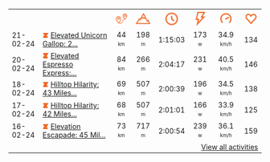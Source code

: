 <table>
    <tr>
        <th></th>
        <th></th>
        <th align="center"><img src="https://raw.githubusercontent.com/robiningelbrecht/strava-activities/master/public/distance.svg" width="30" alt="distance" title="distance"/></th>
        <th align="center"><img src="https://raw.githubusercontent.com/robiningelbrecht/strava-activities/master/public/elevation.svg" width="30" alt="elevation" title="elevation"/></th>
        <th align="center"><img src="https://raw.githubusercontent.com/robiningelbrecht/strava-activities/master/public/time.svg" width="30" alt="time" title="time"/></th>
        <th align="center"><img src="https://raw.githubusercontent.com/robiningelbrecht/strava-activities/master/public/average-watt.svg" width="30" alt="average watts" title="average watts"/></th>
        <th align="center"><img src="https://raw.githubusercontent.com/robiningelbrecht/strava-activities/master/public/average-speed.svg" width="30" alt="average speed" title="average speed"/></th>
        <th align="center"><img src="https://raw.githubusercontent.com/robiningelbrecht/strava-activities/master/public/heart-rate.svg" width="30" alt="average heart rate" title="average heart rate"/></th>
    </tr>
            <tr>
            <td>21-02-24</td>
            <td>
                                <img src="https://raw.githubusercontent.com/robiningelbrecht/strava-activities/master/public/activity-virtual-ride-zwift.svg" width="12" alt="Elevated Unicorn Gallop: 27 Miles of Meteorological Mischief!" title="Elevated Unicorn Gallop: 27 Miles of Meteorological Mischief!"/>
<a href="https://www.strava.com/activities/10807959048" title="Kcal: 749 | Gear: None ">Elevated Unicorn Gallop: 2...</a>
            </td>
            <td align="center">44 <sup><sub>km</sub></sup></td>
            <td align="center">198 <sup><sub>m</sub></sup></td>
            <td align="center">1:15:03</td>
            <td align="center">173 <sup><sub>w</sub></sup></td>
            <td align="center">34.9 <sup><sub>km/h</sub></sup></td>
            <td align="center">134</td>
        </tr>
            <tr>
            <td>20-02-24</td>
            <td>
                                <img src="https://raw.githubusercontent.com/robiningelbrecht/strava-activities/master/public/activity-virtual-ride-zwift.svg" width="12" alt="Elevated Espresso Express: 52 Miles of Caffeinated Climbs!" title="Elevated Espresso Express: 52 Miles of Caffeinated Climbs!"/>
<a href="https://www.strava.com/activities/10801129463" title="Kcal: 1646 | Gear: None ">Elevated Espresso Express:...</a>
            </td>
            <td align="center">84 <sup><sub>km</sub></sup></td>
            <td align="center">266 <sup><sub>m</sub></sup></td>
            <td align="center">2:04:17</td>
            <td align="center">231 <sup><sub>w</sub></sup></td>
            <td align="center">40.5 <sup><sub>km/h</sub></sup></td>
            <td align="center">146</td>
        </tr>
            <tr>
            <td>18-02-24</td>
            <td>
                                <img src="https://raw.githubusercontent.com/robiningelbrecht/strava-activities/master/public/activity-virtual-ride-zwift.svg" width="12" alt="Hilltop Hilarity: 43 Miles, 1663 Feet, and a Dash of Absurdity" title="Hilltop Hilarity: 43 Miles, 1663 Feet, and a Dash of Absurdity"/>
<a href="https://www.strava.com/activities/10788691551" title="Kcal: 1356 | Gear: None ">Hilltop Hilarity: 43 Miles...</a>
            </td>
            <td align="center">69 <sup><sub>km</sub></sup></td>
            <td align="center">507 <sup><sub>m</sub></sup></td>
            <td align="center">2:00:39</td>
            <td align="center">196 <sup><sub>w</sub></sup></td>
            <td align="center">34.5 <sup><sub>km/h</sub></sup></td>
            <td align="center">138</td>
        </tr>
            <tr>
            <td>17-02-24</td>
            <td>
                                <img src="https://raw.githubusercontent.com/robiningelbrecht/strava-activities/master/public/activity-virtual-ride-zwift.svg" width="12" alt="Hilltop Hilarity: 42 Miles, 1663 Feet, and a Dash of Meteorological Madness" title="Hilltop Hilarity: 42 Miles, 1663 Feet, and a Dash of Meteorological Madness"/>
<a href="https://www.strava.com/activities/10781018289" title="Kcal: 1150 | Gear: None ">Hilltop Hilarity: 42 Miles...</a>
            </td>
            <td align="center">68 <sup><sub>km</sub></sup></td>
            <td align="center">507 <sup><sub>m</sub></sup></td>
            <td align="center">2:01:01</td>
            <td align="center">166 <sup><sub>w</sub></sup></td>
            <td align="center">33.9 <sup><sub>km/h</sub></sup></td>
            <td align="center">125</td>
        </tr>
            <tr>
            <td>16-02-24</td>
            <td>
                                <img src="https://raw.githubusercontent.com/robiningelbrecht/strava-activities/master/public/activity-virtual-ride-zwift.svg" width="12" alt="Elevation Escapade: 45 Miles of Meteorological Mischief" title="Elevation Escapade: 45 Miles of Meteorological Mischief"/>
<a href="https://www.strava.com/activities/10773685456" title="Kcal: 1658 | Gear: None ">Elevation Escapade: 45 Mil...</a>
            </td>
            <td align="center">73 <sup><sub>km</sub></sup></td>
            <td align="center">717 <sup><sub>m</sub></sup></td>
            <td align="center">2:00:54</td>
            <td align="center">239 <sup><sub>w</sub></sup></td>
            <td align="center">36.1 <sup><sub>km/h</sub></sup></td>
            <td align="center">159</td>
        </tr>
                <tr>
            <td colspan="8" align="right"><a href="https://github.com/robiningelbrecht/strava-activities#activities">View all activities</a></td>
        </tr>
    </table>
